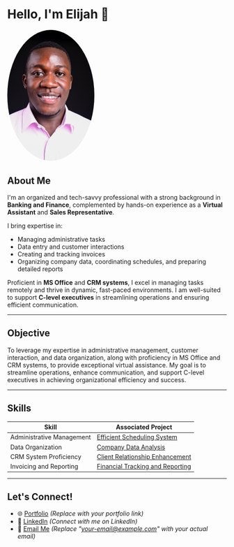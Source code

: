 # Hello, I'm Elijah 👋

<img src="hs1.jpg" alt="My Profile Picture" style="width: 200px; border-radius: 50%;">

## About Me
I'm an organized and tech-savvy professional with a strong background in **Banking and Finance**, complemented by hands-on experience as a **Virtual Assistant** and **Sales Representative**. 

I bring expertise in:
- Managing administrative tasks
- Data entry and customer interactions
- Creating and tracking invoices
- Organizing company data, coordinating schedules, and preparing detailed reports

Proficient in **MS Office** and **CRM systems**, I excel in managing tasks remotely and thrive in dynamic, fast-paced environments. I am well-suited to support **C-level executives** in streamlining operations and ensuring efficient communication.

---

## Objective
To leverage my expertise in administrative management, customer interaction, and data organization, along with proficiency in MS Office and CRM systems, to provide exceptional virtual assistance. My goal is to streamline operations, enhance communication, and support C-level executives in achieving organizational efficiency and success.

---

## Skills
| **Skill**                  | **Associated Project**                                   |
|----------------------------|---------------------------------------------------------|
| Administrative Management  | [Efficient Scheduling System](#)                        |
| Data Organization          | [Company Data Analysis](#)                              |
| CRM System Proficiency      | [Client Relationship Enhancement](#)                   |
| Invoicing and Reporting     | [Financial Tracking and Reporting](#)                  |

---

## Let's Connect!
- 🌐 [Portfolio](#) *(Replace with your portfolio link)*
- 💼 [LinkedIn](https://www.linkedin.com/in/elijah-simiyu) *(Connect with me on LinkedIn)*
- 📧 [Email Me](mailto:your-email@example.com) *(Replace "your-email@example.com" with your actual email)*

